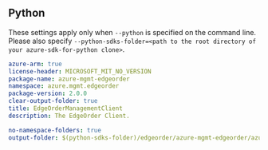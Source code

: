 ## Python

These settings apply only when `--python` is specified on the command line.
Please also specify `--python-sdks-folder=<path to the root directory of your azure-sdk-for-python clone>`.

``` yaml $(python)
azure-arm: true
license-header: MICROSOFT_MIT_NO_VERSION
package-name: azure-mgmt-edgeorder
namespace: azure.mgmt.edgeorder
package-version: 2.0.0
clear-output-folder: true
title: EdgeOrderManagementClient
description: The EdgeOrder Client.
```

``` yaml $(python)
no-namespace-folders: true
output-folder: $(python-sdks-folder)/edgeorder/azure-mgmt-edgeorder/azure/mgmt/edgeorder
```
